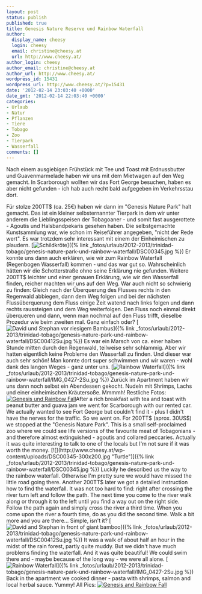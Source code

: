 ```yaml
---
layout: post
status: publish
published: true
title: Genesis Nature Reserve und Rainbow Waterfall
author:
  display_name: cheesy
  login: cheesy
  email: christine@cheesy.at
  url: http://www.cheesy.at/
author_login: cheesy
author_email: christine@cheesy.at
author_url: http://www.cheesy.at/
wordpress_id: 15431
wordpress_url: http://www.cheesy.at/?p=15431
date: '2012-02-14 23:03:40 +0000'
date_gmt: '2012-02-14 22:03:40 +0000'
categories:
- Urlaub
- Natur
- Pflanzen
- Tiere
- Tobago
- Zoo
- Tierpark
- Wasserfall
comments: []
---
```

<!--:de-->Nach einem ausgiebigen Frühstück mit Tee und Toast mit Erdnussbutter und Guavenmarmelade haben wir uns mit dem Mietwagen auf den Weg gemacht. In Scarborough wollten wir das Fort George besuchen, haben es aber nicht gefunden - ich hab auch recht bald aufgegeben im Verkehrsstau dort.
Für stolze 200TT$ (ca. 25€) haben wir dann im "Genesis Nature Park" halt gemacht. Das ist ein kleiner selbsternannter Tierpark in dem wir unter anderem die Lieblingsspeisen der Tobagoaner - und somit fast ausgerottete - Agoutis und Halsbandpekaris gesehen haben. Die selbstgemachte Kunstsammlung war, wie schon im Reiseführer angegeben, "nicht der Rede wert". Es war trotzdem sehr interessant mit einem der Einheimischen zu plaudern.
[![](http://www.cheesy.at/wp-content/uploads/DSC00345-300x200.jpg "Schildkröte")]({% link _fotos/urlaub/2012-2013/trinidad-tobago/genesis-nature-park-und-rainbow-waterfall/DSC00345.jpg %})
Er konnte uns dann auch erklären, wie wir zum Rainbow Waterfall (Regenbogen Wasserfall) kommen - und das war gut so. Wahrscheinlich hätten wir die Schotterstraße ohne seine Erklärung nie gefunden. Weitere 200TT$ leichter und einer genauen Erklärung, wie wir den Wasserfall finden, reicher machten wir uns auf den Weg. War auch nicht so schwierig zu finden: Gleich nach der Überquerung des Flusses rechts in den Regenwald abbiegen, dann dem Weg folgen und bei der nächsten Flussüberquerung dem Fluss einige Zeit watend nach links folgen und dann rechts raussteigen und dem Weg weiterfolgen. Den Fluss noch einmal direkt überqueren und dann, wenn man nochmal auf den Fluss trifft, dieselbe Prozedur wie beim zweiten mal. Ganz einfach oder?
[![](http://www.cheesy.at/wp-content/uploads/DSC00412Su-199x300.jpg "David und Stephan vor riesigem Bambus")]({% link _fotos/urlaub/2012-2013/trinidad-tobago/genesis-nature-park-und-rainbow-waterfall/DSC00412Su.jpg %})
Es war ein Marsch von ca. einer halben Stunde mitten durch den Regenwald, teilweise sehr schlammig. Aber wir hatten eigentlich keine Probleme den Wasserfall zu finden. Und dieser war auch sehr schön! Man konnte dort super schwimmen und wir waren - wohl dank des langen Weges - ganz unter uns.
[![](http://www.cheesy.at/wp-content/uploads/IMG_0427-2Su-224x300.jpg "Rainbow Waterfall")]({% link _fotos/urlaub/2012-2013/trinidad-tobago/genesis-nature-park-und-rainbow-waterfall/IMG_0427-2Su.jpg %})
Zurück im Apartment haben wir uns dann noch selbst ein Abendessen gekocht. Nudeln mit Shrimps, Lachs und einer einheimischen Kräutersoße. Mmmmh!
Restliche Fotos:
[![](http://www.cheesy.at/wp-content/uploads/thumb10.jpg "Genesis und Rainbow Fall")](http://www.cheesy.at/fotos/urlaub/trinidad-tobago/genesis-nature-park-und-rainbow-waterfall/)<!--:--><!--:en-->After a rich breakfast with tea and toast with peanut butter and guava jam we went for Scarborough with our rented car. We actually wanted to see Fort George but couldn't find it - plus I didn't have the nerves for the traffic. So we went on.
For 200TT$ (aprox. 30US$) we stopped at the "Genesis Nature Park". This is a small self-proclaimed zoo where we could see life versions of the favourite meat of Tobagonians - and therefore almost extinguished - agoutis and collared peccaries. Actually it was quite interesting to talk to one of the locals but I'm not sure if it was worth the money.
[![](http://www.cheesy.at/wp-content/uploads/DSC00345-300x200.jpg "Turtle")]({% link _fotos/urlaub/2012-2013/trinidad-tobago/genesis-nature-park-und-rainbow-waterfall/DSC00345.jpg %})
Luckily he described us the way to the rainbow waterfall. Otherwise I'm pretty sure we would have missed the little road going there. Another 200TT$ later we got a detailed instruction how to find the waterfall. It was not too hard to find: right after crossing the river turn left and follow the path. The next time you come to the river walk along or through it to the left until you find a way out on the right side. Follow the path again and simply cross the river a third time. When you come upon the river a fourth time, do as you did the second time. Walk a bit more and you are there... Simple, isn't it?
[![](http://www.cheesy.at/wp-content/uploads/DSC00412Su-199x300.jpg "David and Stephan in front of giant bamboo")]({% link _fotos/urlaub/2012-2013/trinidad-tobago/genesis-nature-park-und-rainbow-waterfall/DSC00412Su.jpg %})
It was a walk of about half an hour in the midst of the rain forest, partly quite muddy. But we didn't have much problems finding the waterfall. And it was quite beautiful! We could swim there and - maybe because of the long way - we were all alone.
[![](http://www.cheesy.at/wp-content/uploads/IMG_0427-2Su-224x300.jpg "Rainbow Waterfall")]({% link _fotos/urlaub/2012-2013/trinidad-tobago/genesis-nature-park-und-rainbow-waterfall/IMG_0427-2Su.jpg %})
Back in the apartment we cooked dinner - pasta with shrimps, salmon and local herbal sauce. Yummy!
All Pics:
[![](http://www.cheesy.at/wp-content/uploads/thumb10.jpg "Genesis and Rainbow Fall")](http://www.cheesy.at/en/fotos/urlaub/trinidad-tobago/genesis-nature-park-und-rainbow-waterfall/)<!--:-->
